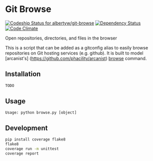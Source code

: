 Git Browse
==========

[ ![Codeship Status for albertyw/git-browse](https://codeship.com/projects/fbd67810-b952-0134-2c2e-166255a25182/status?branch=master)](https://codeship.com/projects/194945)
[![Dependency Status](https://gemnasium.com/badges/github.com/albertyw/git-browse.svg)](https://gemnasium.com/github.com/albertyw/git-browse)
[![Code Climate](https://codeclimate.com/github/albertyw/git-browse/badges/gpa.svg)](https://codeclimate.com/github/albertyw/git-browse)

Open repositories, directories, and files in the browser

This is a script that can be added as a gitconfig alias to easily browse
repositories on Git hosting services (e.g. github).  It is built to model
[arcanist's] (https://github.com/phacility/arcanist)
[browse](https://github.com/phacility/arcanist/blob/master/src/workflow/ArcanistBrowseWorkflow.php)
command.

Installation
------------

```bash
TODO
```

Usage
-----

```
Usage: python browse.py [object]
```

Development
-----------

```bash
pip install coverage flake8
flake8
coverage run -m unittest
coverage report
```
